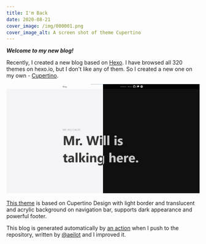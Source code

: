 ```yaml
---
title: I'm Back
date: 2020-08-21
cover_image: /img/000001.png
cover_image_alt: A screen shot of theme Cupertino
---
```


**_Welcome to my new blog!_**

<!-- more -->

Recently, I created a new blog based on [Hexo](https://hexo.io/). I have browsed all 320 themes on hexo.io, but I don't like any of them. So I created a new one on my own - [Cupertino](https://github.com/MrWillCom/hexo-theme-cupertino).

![A screen shot of theme Cupertino](/img/000001.png)

[This theme](https://github.com/MrWillCom/hexo-theme-cupertino) is based on Cupertino Design with light border and translucent and acrylic background on navigation bar, supports dark appearance and powerful footer.

This blog is generated automatically by [an action](https://github.com/MrWillCom/MrWillCom.github.io/blob/master/.github/workflows/blog-builder.yml) when I push to the repository, written by [@aeilot](https://github.com/aeilot) and I improved it.
